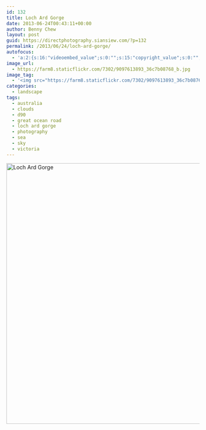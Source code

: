 ```yaml
---
id: 132
title: Loch Ard Gorge
date: 2013-06-24T00:43:11+00:00
author: Benny Chew
layout: post
guid: https://directphotography.siansiew.com/?p=132
permalink: /2013/06/24/loch-ard-gorge/
autofocus:
  - 'a:2:{s:16:"videoembed_value";s:0:"";s:15:"copyright_value";s:0:"";}'
image_url:
  - https://farm8.staticflickr.com/7302/9097613893_36c7b08768_b.jpg
image_tag:
  - '<img src="https://farm8.staticflickr.com/7302/9097613893_36c7b08768_b.jpg" />'
categories:
  - landscape
tags:
  - australia
  - clouds
  - d90
  - great ocean road
  - loch ard gorge
  - photography
  - sea
  - sky
  - victoria
---
```

<a href="https://farm8.staticflickr.com/7302/9097613893_36c7b08768_b.jpg" title="Loch Ard Gorge by siansiew, on Flickr" rel="lightbox"><img src="https://farm8.staticflickr.com/7302/9097613893_36c7b08768_b.jpg" width="1024" height="680" alt="Loch Ard Gorge" /></a>
